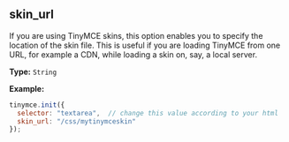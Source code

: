 ## skin_url

If you are using TinyMCE skins, this option enables you to specify the location of the skin file. This is useful if you are loading TinyMCE from one URL, for example a CDN, while loading a skin on, say, a local server.

**Type:** `String`

**Example:**

```js
tinymce.init({
  selector: "textarea",  // change this value according to your html
  skin_url: "/css/mytinymceskin"
});
```
